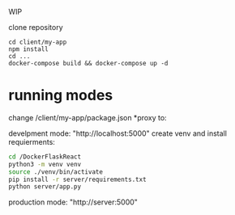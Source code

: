 WIP


<!-- https://reactjs.org/docs/create-a-new-react-app.html -->
<!-- https://www.youtube.com/watch?v=ISCiJmY1g2M 
```bash
mkdir client
cd client
npx create-react-app my-app # create react app name my-app
cd my-app
touch Dockerfile
 cd client && npm install react-table --save
 npm install --save google-maps-react
 npm install react-redux

```-->

clone repository
```
cd client/my-app
npm install
cd ...
docker-compose build && docker-compose up -d
```

# running modes 
change /client/my-app/package.json *proxy to:

  develpment mode:
    "http://localhost:5000"
create venv and install requierments:
```bash
cd /DockerFlaskReact
python3 -m venv venv
source ./venv/bin/activate
pip install -r server/requirements.txt
python server/app.py
```
    
  production mode:
    "http://server:5000"
  


